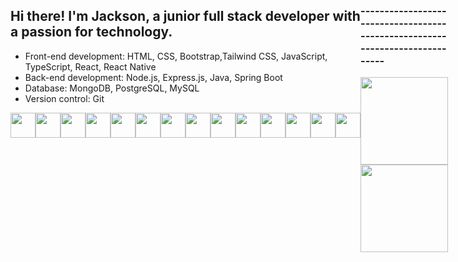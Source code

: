 <div style="display: flex; margin-bottom: 20px;">
  <div style="flex: 1; ">
    <h2>Hi there! I'm Jackson, a junior full stack developer with a passion for technology.</h2>
    <ul>
      <li>Front-end development: HTML, CSS, Bootstrap,Tailwind CSS, JavaScript, TypeScript, React, React Native</li>
      <li>Back-end development: Node.js, Express.js, Java, Spring Boot</li>
      <li>Database: MongoDB, PostgreSQL, MySQL</li>
      <li>Version control: Git</li>
    </ul>
    <div style="display: flex; justify-content: space-around; margin-top: 10px;">
      <img height="40px" src="https://cdn.svgporn.com/logos/html-5.svg"/>
      <img height="40px" src="https://cdn.svgporn.com/logos/css-3.svg"/>
      <img height="40px" src="https://cdn.svgporn.com/logos/tailwindcss-icon.svg"/>
      <img height="40px" src="https://cdn.svgporn.com/logos/react.svg"/>
      <img height="40px" src="https://cdn.svgporn.com/logos/java.svg"/>
      <img height="40px" src="https://cdn.svgporn.com/logos/javascript.svg"/>
      <img height="40px" src="https://cdn.svgporn.com/logos/typescript-icon.svg"/>
      <img height="40px" src="https://cdn.svgporn.com/logos/nodejs-icon.svg"/>
      <img height="40px" src="https://cdn.svgporn.com/logos/spring-icon.svg"/>
      <img height="40px" src="https://cdn.svgporn.com/logos/mongodb-icon.svg"/>
      <img height="40px" src="https://cdn.svgporn.com/logos/postgresql.svg"/>
      <img height="40px" src="https://cdn.svgporn.com/logos/git-icon.svg"/>
      <img height="40px" src="https://cdn.svgporn.com/logos/microsoft-azure.svg"/>
      <img height="40px" src="https://cdn.svgporn.com/logos/microsoft-power-bi.svg"/>
    </div>
  </div>
  <div style="flex: 1;">
    <h3>-----------------------------------------------------------------------------</h3>
    <a href="https://github.com/Jackson1611">
      <img  src="https://github-readme-stats.vercel.app/api/top-langs/?username=Jackson1611&layout=compact&theme=dark&hide_border=true" height="140" align="center" />
    </a>
<img src="https://github-readme-streak-stats.herokuapp.com/?user=Jackson1611&theme=dark&hide_border=true" height="140" align="center" ></img>
  
  </div>
</div>
